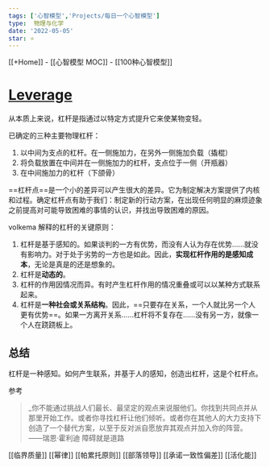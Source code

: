 ```yaml
---
tags: ['心智模型','Projects/每日一个心智模型']
type:  物理与化学
date: '2022-05-05'
star: ⭐
---
```

[[+Home]] - [[心智模型 MOC]] - [[100种心智模型]]


# [**Leverage**](https://www.farnamstreetblog.com/2017/06/leverage/)

从本质上来说，杠杆是指通过以特定方式提升它来使某物变轻。

已确定的三种主要物理杠杆：
1. 以中间为支点的杠杆。在一侧施加力，在另外一侧施加负载（撬棍）
2. 将负载放置在中间并在一侧施加力的杠杆，支点位于一侧（开瓶器）
3. 在中间施加力的杠杆（下颌骨）


==杠杆点==是一个小的差异可以产生很大的差异。它为制定解决方案提供了内核和过程。确定杠杆点有助于我们：制定新的行动方案，在出现任何明显的麻烦迹象之前提高对可能导致困难的事情的认识，并找出导致困难的原因。


volkema 解释的杠杆的关键原则：
1. 杠杆是基于感知的。如果谈判的一方有优势，而没有人认为存在优势……就没有影响力。对于处于劣势的一方也是如此。因此，**实现杠杆作用的是感知成本**，无论是真是的还是想象的。
2. 杠杆是**动态的**。
3. 杠杆的作用因情况而异。有时产生杠杆作用的情况重叠或可以以某种方式联系起来。
4. 杠杆是**一种社会或关系结构**。因此，==只要存在关系，一个人就比另一个人更有优势==。如果一方离开关系……杠杆将不复存在……没有另一方，就像一个人在跷跷板上。



## 总结
杠杆是一种感知。如何产生联系，并基于人的感知，创造出杠杆，这是个杠杆点。

参考
>_你不能通过挑战人们最长、最坚定的观点来说服他们。你找到共同点并从那里开始工作。或者你寻找杠杆让他们倾听。或者你在其他人的大力支持下创造了一个替代方案，以至于反对派自愿放弃其观点并加入你的阵营。
>——瑞恩·霍利迪   障碍就是道路

[[临界质量]]
[[幂律]]
[[帕累托原则]]
[[部落领导]]
[[承诺一致性偏差]]
[[活化能]]



